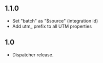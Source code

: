 1.1.0
-----

 * Set "batch" as "$source" (integration id)
 * Add utm_ prefix to all UTM properties

1.0
-----

 * Dispatcher release.